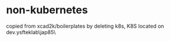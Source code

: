 # non-kubernetes
copied from xcad2k/boilerplates by deleting k8s, K8S located on dev.ysfteklab\jap85\
